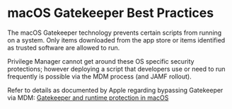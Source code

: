 [title]: # (Gatekeeper)
[tags]: # (macOS)
[priority]: # (28)

# macOS Gatekeeper Best Practices

The macOS Gatekeeper technology prevents certain scripts from running on a system. Only items downloaded from the app store or items identified as trusted software are allowed to run.

Privilege Manager cannot get around these OS specific security protections; however deploying a script that developers use or need to run frequently is possible via the MDM process (and JAMF rollout).

Refer to details as documented by Apple regarding bypassing Gatekeeper via MDM: [Gatekeeper and runtime protection in macOS](https://support.apple.com/guide/security/gatekeeper-and-runtime-protection-sec5599b66df/web)